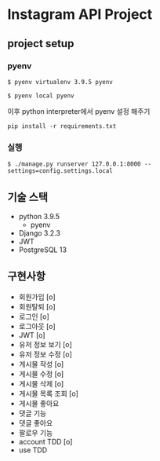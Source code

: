 # Instagram API Project

## project setup

### pyenv 

```shell
$ pyenv virtualenv 3.9.5 pyenv
```

```shell
$ pyenv local pyenv
```

이후 python interpreter에서 pyenv 설정 해주기

```shell
pip install -r requirements.txt
```

### 실행

```shell
$ ./manage.py runserver 127.0.0.1:8000 --settings=config.settings.local
```

## 기술 스택

- python 3.9.5
  - pyenv
- Django 3.2.3
- JWT
- PostgreSQL 13

## 구현사항

- 회원가입 [o]
- 회원탈퇴 [o]
- 로그인 [o]
- 로그아웃 [o]
- JWT [o]
- 유저 정보 보기 [o]
- 유저 정보 수정 [o]
- 게시물 작성 [o]
- 게시물 수정 [o]
- 게시물 삭제 [o]
- 게시물 목록 조회 [o]
- 게시물 좋아요
- 댓글 기능
- 댓글 좋아요
- 팔로우 기능
- account TDD [o]
- use TDD

